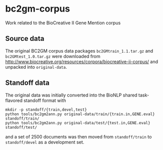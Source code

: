 # bc2gm-corpus

Work related to the BioCreative II Gene Mention corpus

## Source data

The original BC2GM corpus data packages `bc2GMtrain_1.1.tar.gz` and
`bc2GMtest_1.0.tar.gz` were downloaded from
<http://www.biocreative.org/resources/corpora/biocreative-ii-corpus/>
and unpacked into `original-data`.

## Standoff data

The original data was initially converted into the BioNLP shared
task-flavored standoff format with

    mkdir -p standoff/{train,devel,test}
    python tools/bc2gm2ann.py original-data/train/{train.in,GENE.eval} standoff/train/
    python tools/bc2gm2ann.py original-data/test/{test.in,GENE.eval} standoff/test/

and a set of 2500 documents was then moved from `standoff/train` to
`standoff/devel` as a development set.
